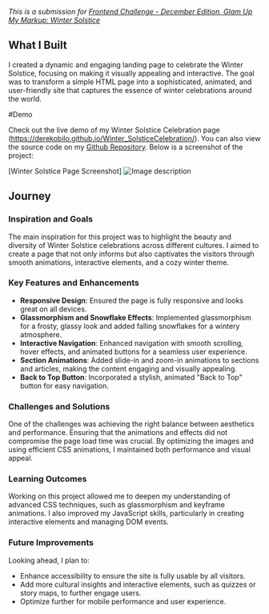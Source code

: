 
_This is a submission for [Frontend Challenge - December Edition, Glam Up My Markup: Winter Solstice](https://dev.to/challenges/frontend-2024-12-04)_

## What I Built

I created a dynamic and engaging landing page to celebrate the Winter Solstice, focusing on making it visually appealing and interactive. The goal was to transform a simple HTML page into a sophisticated, animated, and user-friendly site that captures the essence of winter celebrations around the world.

#Demo

Check out the live demo of my Winter Solstice Celebration page (https://derekobilo.github.io/Winter_SolsticeCelebration/). You can also view the source code on my [Github Repository](https://github.com/derekobilo/Winter_SolsticeCelebration/tree/master). 
Below is a screenshot of the project:

[Winter Solstice Page Screenshot]
![Image description](https://dev-to-uploads.s3.amazonaws.com/uploads/articles/ij77kjp03jolx0tgrr28.png)

## Journey

### Inspiration and Goals
The main inspiration for this project was to highlight the beauty and diversity of Winter Solstice celebrations across different cultures. I aimed to create a page that not only informs but also captivates the visitors through smooth animations, interactive elements, and a cozy winter theme.

### Key Features and Enhancements
- **Responsive Design**: Ensured the page is fully responsive and looks great on all devices.
- **Glassmorphism and Snowflake Effects**: Implemented glassmorphism for a frosty, glassy look and added falling snowflakes for a wintery atmosphere.
- **Interactive Navigation**: Enhanced navigation with smooth scrolling, hover effects, and animated buttons for a seamless user experience.
- **Section Animations**: Added slide-in and zoom-in animations to sections and articles, making the content engaging and visually appealing.
- **Back to Top Button**: Incorporated a stylish, animated "Back to Top" button for easy navigation.

### Challenges and Solutions
One of the challenges was achieving the right balance between aesthetics and performance. Ensuring that the animations and effects did not compromise the page load time was crucial. By optimizing the images and using efficient CSS animations, I maintained both performance and visual appeal.

### Learning Outcomes
Working on this project allowed me to deepen my understanding of advanced CSS techniques, such as glassmorphism and keyframe animations. I also improved my JavaScript skills, particularly in creating interactive elements and managing DOM events.

### Future Improvements
Looking ahead, I plan to:
- Enhance accessibility to ensure the site is fully usable by all visitors.
- Add more cultural insights and interactive elements, such as quizzes or story maps, to further engage users.
- Optimize further for mobile performance and user experience.

<!-- Team Submissions: Please pick one member to publish the submission and credit teammates by listing their DEV usernames directly in the body of the post. -->

<!-- The code is under MIT License. -->
